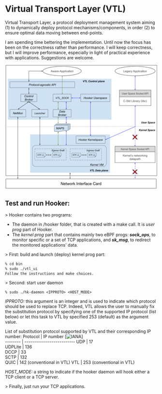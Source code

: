 Virtual Transport Layer (VTL)
===
Virtual Transport Layer, a protocol deployment management system aiming
(1) to dynamically deploy protocol mechanisms/components, in order
(2) to ensure optimal data moving between end-points.

I am spending time bettering the implementation. Until now the focus has been
on the correctness rather than performance. I will keep correctness, but I will
improve performance, especially in light of practical experience with
applications. Suggestions are welcome.

![](files/vtl.png)

Test and run  Hooker:
---
\> Hooker contains two programs:
* The daemon in /hooker folder, that is created with a make call. It is _user prog_ part of Hooker.
* The _kernel prog_ part that contains mainly two eBPF progs: _**sock_ops**_, to monitor specific 
or a set of TCP applications, and _**sk_msg**_, to redirect the monitored applications' data.

\> First: build and launch (deploy) kernel prog part:
```
% cd bin
% sudo ./vtl_ui
Follow the instructions and make choices.
```

\> Second: start user daemon
```
% sudo ./hk-daemon <IPPROTO> <HOST_MODE>
```

*IPPROTO:* this argument is an integer and is used to indicate which protocol should be used to replace TCP. 
	Indeed, VTL allows the user to manually fix the substitution protocol by specifying one of the supported IP 
	protocol (list below) or let this task to VTL by specified 253 (default) as the argument value.

List of substitution protocol supported by VTL and their corresponding IP number:
	 Protocol |    IP number [![IANA](https://bit.ly/3nehetj)]   
	 -------- | --------------------------
	   UDP    |             17            
	 UDPLite  |             136           
	   DCCP   |             33            
	   SCTP   |             132           
	   QUIC   | 142 (conventional in VTL) 
	   VTL    | 253 (conventional in VTL) 

*HOST_MODE:* a string to indicate if the hooker daemon will hook either a TCP client or a TCP server.


\> Finally, just run your TCP applications.